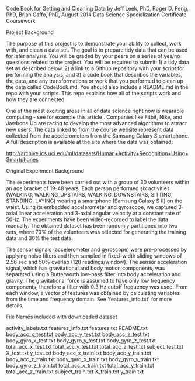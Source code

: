 Code Book for Getting and Cleaning Data by Jeff Leek, PhD, Roger D. Peng, PhD, Brian Caffo, PhD, August 2014
Data Science Specialization Certificate Coursework

Project Background

The purpose of this project is to demonstrate your ability to collect, work with, and clean a data set. The goal is to prepare tidy data that can be used for later analysis. You will be graded by your peers on a series of yes/no questions related to the project. You will be required to submit: 1) a tidy data set as described below, 2) a link to a Github repository with your script for performing the analysis, and 3) a code book that describes the variables, the data, and any transformations or work that you performed to clean up the data called CodeBook.md. You should also include a README.md in the repo with your scripts. This repo explains how all of the scripts work and how they are connected.

One of the most exciting areas in all of data science right now is wearable computing - see for example this article . Companies like Fitbit, Nike, and Jawbone Up are racing to develop the most advanced algorithms to attract new users. The data linked to from the course website represent data collected from the accelerometers from the Samsung Galaxy S smartphone. A full description is available at the site where the data was obtained:

http://archive.ics.uci.edu/ml/datasets/Human+Activity+Recognition+Using+Smartphones

Original Experiment Background

The experiments have been carried out with a group of 30 volunteers within an age bracket of 19-48 years. Each person performed six activities (WALKING, WALKING_UPSTAIRS, WALKING_DOWNSTAIRS, SITTING, STANDING, LAYING) wearing a smartphone (Samsung Galaxy S II) on the waist. Using its embedded accelerometer and gyroscope, we captured 3-axial linear acceleration and 3-axial angular velocity at a constant rate of 50Hz. The experiments have been video-recorded to label the data manually. The obtained dataset has been randomly partitioned into two sets, where 70% of the volunteers was selected for generating the training data and 30% the test data.

The sensor signals (accelerometer and gyroscope) were pre-processed by applying noise filters and then sampled in fixed-width sliding windows of 2.56 sec and 50% overlap (128 readings/window). The sensor acceleration signal, which has gravitational and body motion components, was separated using a Butterworth low-pass filter into body acceleration and gravity. The gravitational force is assumed to have only low frequency components, therefore a filter with 0.3 Hz cutoff frequency was used. From each window, a vector of features was obtained by calculating variables from the time and frequency domain. See 'features_info.txt' for more details.

File Names included with downloaded dataset

activity_labels.txt features_info.txt features.txt README.txt body_acc_x_test.txt body_acc_y_test.txt body_acc_z_test.txt body_gyro_x_test.txt body_gyro_y_test.txt body_gyro_z_test.txt total_acc_x_test.txt total_acc_y_test.txt total_acc_z_test.txt subject_test.txt X_test.txt y_test.txt body_acc_x_train.txt body_acc_y_train.txt body_acc_z_train.txt body_gyro_x_train.txt body_gyro_y_train.txt body_gyro_z_train.txt total_acc_x_train.txt total_acc_y_train.txt total_acc_z_train.txt subject_train.txt X_train.txt y_train.txt
